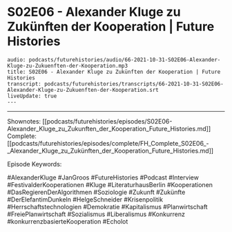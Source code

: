 # S02E06 - Alexander Kluge zu Zukünften der Kooperation | Future Histories

```audio-note
audio: podcasts/futurehistories/audio/66-2021-10-31-S02E06-Alexander-Kluge-zu-Zukuenften-der-Kooperation.mp3
title: S02E06 - Alexander Kluge zu Zukünften der Kooperation | Future Histories
transcript: podcasts/futurehistories/transcripts/66-2021-10-31-S02E06-Alexander-Kluge-zu-Zukuenften-der-Kooperation.srt
liveUpdate: true
---

```
---

Shownotes: [[podcasts/futurehistories/episodes/S02E06-Alexander_Kluge_zu_Zukunften_der_Kooperation_Future_Histories.md]]
Complete: [[podcasts/futurehistories/episodes/complete/FH_Complete_S02E06_-_Alexander_Kluge_zu_Zukünften_der_Kooperation_Future_Histories.md]]


Episode Keywords:

#AlexanderKluge #JanGroos #FutureHistories #Podcast #Interview #FestivalderKooperationen #Kluge #LiteraturhausBerlin #Kooperationen #DasRegierenDerAlgorithmen #Soziologie #Zukunft #Zukünfte #DerElefantimDunkeln #HelgeSchneider #Krisenpolitik #Herrschaftstechnologien #Demokratie #Kapitalismus #Planwirtschaft #FreiePlanwirtschaft #Sozialismus #Liberalismus #Konkurrenz #konkurrenzbasierteKooperation #Echolot
